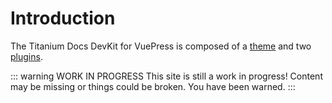 # Introduction

The Titanium Docs DevKit for VuePress is composed of a [theme](../theme/README.md) and two [plugins](../plugins/README.md).

::: warning WORK IN PROGRESS
This site is still a work in progress! Content may be missing or things could be broken. You have been warned.
:::